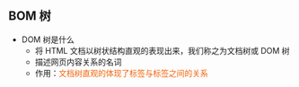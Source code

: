 ## BOM 树

- DOM 树是什么
	- 将 HTML 文档以树状结构直观的表现出来，我们称之为文档树或 DOM 树
	- 描述网页内容关系的名词
	- 作用：<font color=#F36208>文档树直观的体现了标签与标签之间的关系</font>

